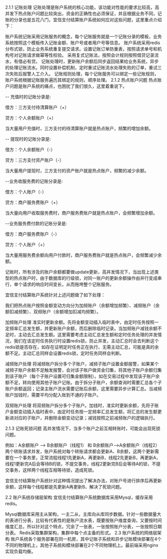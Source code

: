 2.1.1 记账处理
记账处理是账户系统的核心功能，该功能对性能的要求比较高，高并发下热点账户问题比较突出，资金的正确性也必须保证，并且根据业务不同，记账的分录也是五花八门，宜信支付结算账户系统如何应对这些问题，这里重点介绍下：

账户系统记账采用记账服务的概念，每个记账服务就是一个记账分录的模板，业务系统按照这个模板传入记账金额、账户号或者用户号等信息。
账户系统采用redis分布式锁，防止业务系统重复提交请求。设置记账订单防重表，按照请求单号和机构号对记账请求做幂等性校验。
采用复式记账法，按照会计规则按照借贷记录流水，有借必有贷。
记账处理时，更新账户余额后同步返回结果给业务系统，异步的处理记账流水。同时设置补偿机制，定时重试记账流水处理失败的订单，重试三次失败后报警人工介入。
记账规则处理，每个记账服务可以绑定一些记账规则，账户系统根据记账服务遍历其绑定的规则，顺序处理。
2.1.2 热点账户问题
热点账户问题是账户系统的痛点，也困扰了我们很久，这里着重说下。

-- 充值时的记账分录是:

借方：三方支付待清算账户（+）

贷方：个人余额账户（+）

当大量用户充值时，三方支付的待清算账户就是热点账户，频繁的增加余额。

-- 提现时的记账分录是:

借方：个人余额账户（-）

贷方：三方支付资产账户（-）

当大量用户提现时，三方支付的资产账户就是热点账户，频繁的减少余额。

--业务收服务费的记账分录是:

借方：个人账户（-）

贷方：商户服务费账户（+）

当大量向用户收取服务费时，商户服务费账户就是热点账户，会频繁增加余额。

--业务服务费付款的记账分录是:

借方：商户服务费账户（-）

贷方：个人账户（+）

当大量用服务费余额向用户付款时，商户服务费账户就是热点账户，会频繁减少余额。

记账时，所有涉及的账户余额都要做update更新，高并发情况下，当出现上述类型的热点账户时，由于数据库的行级锁，对同一账户的更新余额操作由并行变成串行，单个请求的响应时间变长，从而拖垮整个记账服务。

宜信支付结算账户系统针对上述问题做了如下处理：

我们把热点账户按照金额变动方向分为加频账户（余额增加频繁）、减频账户（余额扣减频繁）、双频账户（余额增加扣减均频繁）。

加频账户处理
准实时更新余额。先将金额变动插入临时表中，由定时任务按照一定频率汇总发生额，并更新账户余额，而后删除临时记录。当加频账户减钱余额不足时，主动去汇总发生额。这里需要考虑主动汇总发生额和定时任务处理的并发情况，我们在该定时任务执行时设置redis锁，防止并发，主动汇总时会去判断这个redis锁是否存在，如存在证明定时任务正在执行，无需主动汇总，可能是真的余额不足。主动汇总同样会设置redis锁，定时任务同样会判断。

减频账户处理
将减频账户拆分多个子账户，减频子账户设置金额报警，如果某个减频子账户余额不足触发报警，会对该子账户做资金归集，将其他子账户余额归集到该子账户（每个子账户设置可归集金额限制）。如在交易过程中发现该子账户余额不足，转向使用其他子账户记账。由于拆分子账户，余额查询时需要汇总各个子账户余额返回；记录主账户流水需要记账后余额，这里需要异步计算汇总。当减频账户加钱时，需要平均分配入账到不通的子账户。

双频账户处理
将双频账户拆分多个子账户。加钱时，准实时更新余额，先将子账户金额变动插入临时表中，由定时任务按一定频率汇总发生额，将汇总的发生额更新进对应的子账户，并删除金额变动记录；减钱按照之前减频账户的逻辑执行。

2.1.3 记账死锁问题
高并发情况下，当多个账户之前互相转账时，可能会出现死锁问题。

例如：A余额账户 —> B余额账户（线程1） 和 B余额账户—>A余额账户（线程2） 两个转账请求并发，账户系统对每个转账请求都会更新A、B余额，这两个更新需要在一个事务里，正常流程线程1先更新A，再更新B，线程2先更新B，再更新A，线程1更新完A后会等待B的锁，不提交事务，线程2更新完B后会等待A的锁，不提交事务，这样两个线程互相等待锁，造成死锁。

宜信支付结算账户系统针对这种情况提出了解决办法，对账户号进行排序后再更新余额，这样每个线程都是先更新A再更新B，解决了死锁问题。

2.2 账户系统存储层架构
宜信支付结算账户系统数据库采用Mysql，缓存采用redis。

Mysql数据库采用主从架构，一主二从，主库向从库同步数据。针对一些数据量大的表进行分表，比较有代表性的是账户流水表，既要按账户维度查询，又要按时间维度汇总，所以针对这个特点，冗余了一张表，一张按照账户分表，一张按照日期分表。
Redis采取集群架构，集群中每个点主备的形式。
2.3 账户系统的网络层架构
账户系统各个服务部署在同一机房，其中记账子系统和异步记账模块部署在4个不同的物理机上，其他子系统和模块部署在2个不同物理机上。最前端采用nginx实现负载均衡。